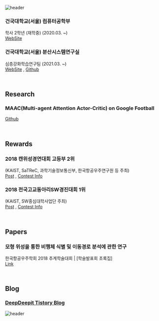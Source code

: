 ![header](https://capsule-render.vercel.app/api?type=waving&color=timeGradient&section=header&height=240&text=Hoeun%20Lee's%20Github&fontSize=40)

### 건국대학교(서울) 컴퓨터공학부
학사 2학년 (재학중) (2020.03. ~) <br>
[WebSite](http://cse.konkuk.ac.kr/main.do)

### 건국대학교(서울) 분산시스템연구실 
심층강화학습연구팀 (2021.03. ~) <br>
[WebSite](https://dmslab-konkuk.github.io/) , [Github](https://github.com/dmslab-konkuk)

<br>

## Research
### MAAC(Multi-agent Attention Actor-Critic) on Google Football
[Github](https://github.com/leehe228/TIL/tree/main/football) 

<br>

## Rewards
### 2018 캔위성경연대회 고등부 2위 
(KAIST, SaTReC, 과학기술정보통신부, 한국항공우주연구원 등 주최) <br>
[Post](https://deepdeepit.tistory.com/45) , [Contest Info](http://cansat.kaist.ac.kr/)

### 2018 전국고교동아리SW경진대회 1위 
(KAIST, SW중심대학사업단 주최) <br>
[Post](https://deepdeepit.tistory.com/50) , [Contest Info](https://www.highschool-swcontest.com/)
 

<br>

## Papers
### 모형 위성을 통한 비행체 식별 및 이동경로 분석에 관한 연구
한국항공우주학회 2018 추계학술대회 | [학술발표회 초록집] <br>
[Link](http://ksas.or.kr/Publications/sub_05_11.asp) 


<br>

## Blog

### [DeepDeepit Tistory Blog](https://deepdeepit.tistory.com/)



![header](https://capsule-render.vercel.app/api?type=waving&color=timeGradient&section=footer)

